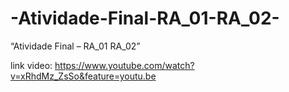 # -Atividade-Final-RA_01-RA_02-
“Atividade Final – RA_01 RA_02”

link video: https://www.youtube.com/watch?v=xRhdMz_ZsSo&feature=youtu.be
